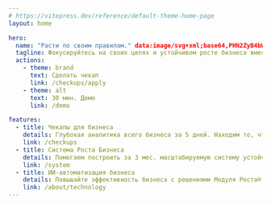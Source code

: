 ```yaml
---
# https://vitepress.dev/reference/default-theme-home-page
layout: home

hero:
  name: "Расти по своим правилам." data:image/svg+xml;base64,PHN2ZyB4bWxucz0iaHR0cDovL3d3dy53My5vcmcvMjAwMC9zdmciIHdpZHRoPSIyNCIgaGVpZ2h0PSIyNCIgdmlld0JveD0iMCAwIDI0IDI0IiBmaWxsPSJub25lIiBzdHJva2U9ImN1cnJlbnRDb2xvciIgc3Ryb2tlLXdpZHRoPSIyIiBzdHJva2UtbGluZWNhcD0icm91bmQiIHN0cm9rZS1saW5lam9pbj0icm91bmQiIGNsYXNzPSJsdWNpZGUgbHVjaWRlLWFubm95ZWQtaWNvbiBsdWNpZGUtYW5ub3llZCI+PGNpcmNsZSBjeD0iMTIiIGN5PSIxMiIgcj0iMTAiLz48cGF0aCBkPSJNOCAxNWg4Ii8+PHBhdGggZD0iTTggOWgyIi8+PHBhdGggZD0iTTE0IDloMiIvPjwvc3ZnPg==
  tagline: Фокусируйтесь на своих целях и устойчивом росте бизнеса вместе с Модулем Роста®
  actions:
    - theme: brand
      text: Сделать чекап
      link: /checkups/apply
    - theme: alt
      text: 30 мин. Демо
      link: /demo

features:
  - title: Чекапы для бизнеса
    details: Глубокая аналитика всего бизнеса за 5 дней. Находим то, что другие упускают.
    link: /checkups
  - title: Система Роста Бизнеса
    details: Помогаем построить за 3 мес. масштабируемую систему устойчивого роста бизнеса.
    link: /system
  - title: ИИ-автоматизация бизнеса
    details: Повышайте эффективность бизнеса с решениями Модуля Роста®
    link: /about/technology
---
```


